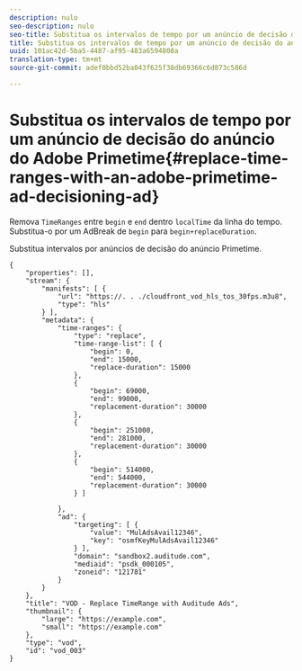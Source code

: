 ```yaml
---
description: nulo
seo-description: nulo
seo-title: Substitua os intervalos de tempo por um anúncio de decisão do anúncio do Adobe Primetime
title: Substitua os intervalos de tempo por um anúncio de decisão do anúncio do Adobe Primetime
uuid: 101ac42d-5ba5-4487-af95-483a6594808a
translation-type: tm+mt
source-git-commit: adef0bbd52ba043f625f38db69366c6d873c586d

---
```



# Substitua os intervalos de tempo por um anúncio de decisão do anúncio do Adobe Primetime{#replace-time-ranges-with-an-adobe-primetime-ad-decisioning-ad}

Remova `TimeRanges` entre `begin` e `end` dentro `localTime` da linha do tempo. Substitua-o por um AdBreak de `begin` para `begin+replaceDuration`.

Substitua intervalos por anúncios de decisão do anúncio Primetime.

```
{   
    "properties": [],
    "stream": {
        "manifests": [ {
            "url": "https://. . ./cloudfront_vod_hls_tos_30fps.m3u8",
            "type": "hls"
        } ],
        "metadata": {
            "time-ranges": {
                "type": "replace",
                "time-range-list": [ {
                    "begin": 0,
                    "end": 15000,
                    "replace-duration": 15000
                },
                {
                    "begin": 69000,
                    "end": 99000,
                    "replacement-duration": 30000
                },
                {
                    "begin": 251000,
                    "end": 281000,
                    "replacement-duration": 30000
                },
                {
                    "begin": 514000,
                    "end": 544000,
                    "replacement-duration": 30000
                } ]

            },
            "ad": {
                "targeting": [ {
                    "value": "MulAdsAvail12346",
                    "key": "osmfKeyMulAdsAvail12346"
                } ],
                "domain": "sandbox2.auditude.com",
                "mediaid": "psdk_000105",
                "zoneid": "121781"
            }     
        }
    },   
    "title": "VOD - Replace TimeRange with Auditude Ads",
    "thumbnail": {
        "large": "https://example.com",
        "small": "https://example.com"
    },
    "type": "vod",
    "id": "vod_003"
}
```

